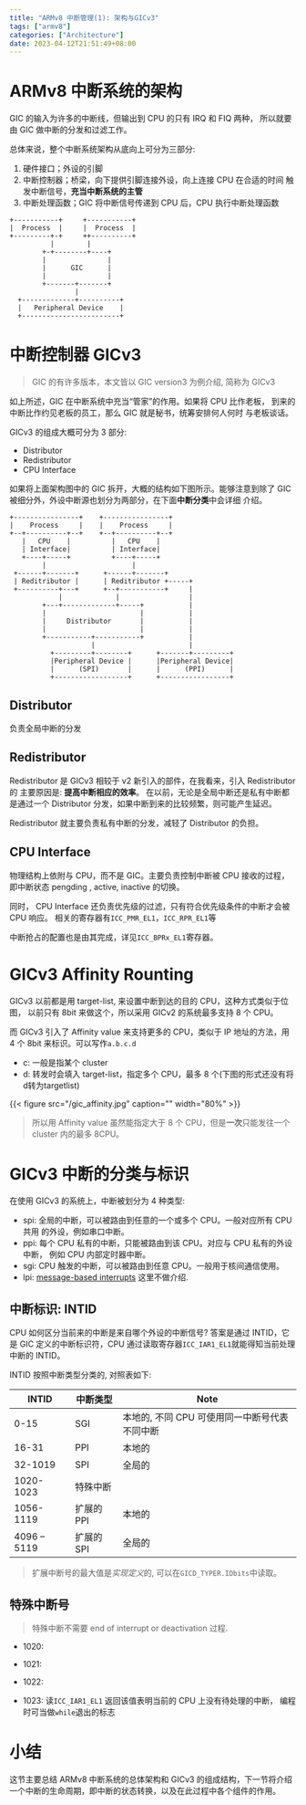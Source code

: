 ```yaml
---
title: "ARMv8 中断管理(1): 架构与GICv3"
tags: ["armv8"]
categories: ["Architecture"]
date: 2023-04-12T21:51:49+08:00
---
```


# ARMv8 中断系统的架构

GIC 的输入为许多的中断线，但输出到 CPU 的只有 IRQ 和 FIQ 两种，
所以就要由 GIC 做中断的分发和过滤工作。

总体来说，整个中断系统架构从底向上可分为三部分:

1. 硬件接口；外设的引脚
2. 中断控制器；桥梁，向下提供引脚连接外设，向上连接 CPU 在合适的时间
   触发中断信号，**充当中断系统的主管**
3. 中断处理函数；GIC 将中断信号传递到 CPU 后，CPU 执行中断处理函数

```
+-----------+     +-----------+
|  Process  |     |  Process  |
+---------+-+     ++----------+
          |        |
        +-+--------+----+
        |               |
        |      GIC      |
        |               |
        +-------+-------+
                |
  +-------------+----------+
  |   Peripheral Device    |
  +------------------------+
```

# 中断控制器 GICv3

> GIC 的有许多版本，本文皆以 GIC version3 为例介绍, 简称为 GICv3

如上所述，GIC 在中断系统中充当“管家”的作用。如果将 CPU 比作老板，
到来的中断比作约见老板的员工，那么 GIC 就是秘书，统筹安排何人何时
与老板谈话。

GICv3 的组成大概可分为 3 部分:

- Distributor
- Redistributor
- CPU Interface

如果将上面架构图中的 GIC 拆开，大概的结构如下图所示。能够注意到除了
GIC 被细分外，外设中断源也划分为两部分，在下面**中断分类**中会详细
介绍。

```
+----------------+    +----------------+
|    Process     |    |    Process     |
+--+----------+--+    +--+----------+--+
   |   CPU    |          |   CPU    |
   | Interface|          | Interface|
   +----+-----+          +----+-----+
        |                     |
 +------+-------+      +------+-------+
 | Reditributor |      | Reditributor +-----+
 +----------+---+      +--+-----------+     |
            |             |                 |
        +---+-------------+-----+           |
        |                       |           |
        |     Distributor       |           |
        |                       |           |
        +-----------+-----------+           |
                    |                       |
          +---------+--------+      +-------+---------+
          |Peripheral Device |      |Peripheral Device|
          |      (SPI)       |      |      (PPI)      |
          +------------------+      +-----------------+
```

## Distributor

负责全局中断的分发

## Redistributor

Redistributor 是 GICv3 相较于 v2 新引入的部件，在我看来，引入 Redistributor 的
主要原因是: **提高中断相应的效率**。 在以前，无论是全局中断还是私有中断都是通过一个
Distributor 分发，如果中断到来的比较频繁，则可能产生延迟。

Redistributor 就主要负责私有中断的分发，减轻了 Distributor 的负担。

## CPU Interface

物理结构上依附与 CPU，而不是 GIC。主要负责控制中断被 CPU 接收的过程，
即中断状态 pengding , active, inactive 的切换。

同时， CPU Interface 还负责优先级的过滤，只有符合优先级条件的中断才会被 CPU 响应。
相关的寄存器有`ICC_PMR_EL1`，`ICC_RPR_EL1`等

中断抢占的配置也是由其完成，详见`ICC_BPRx_EL1`寄存器。

# GICv3 Affinity Rounting

GICv3 以前都是用 target-list, 来设置中断到达的目的 CPU，这种方式类似于位图，
以前只有 8bit 来做这个，所以采用 GICv2 的系统最多支持 8 个 CPU。

而 GICv3 引入了 Affinity value 来支持更多的 CPU，类似于 IP 地址的方法，用 4 个 8bit 来标识。可以写作`a.b.c.d`

- c: 一般是指某个 cluster
- d: 转发时会填入 target-list，指定多个 CPU，最多 8 个(下图的形式还没有将d转为targetlist)

{{< figure src="/gic_affinity.jpg" caption="" width="80%" >}}


> 所以用 Affinity value 虽然能指定大于 8 个 CPU，但是**一次**只能发往一个 cluster 内的最多 8CPU。

# GICv3 中断的分类与标识

在使用 GICv3 的系统上，中断被划分为 4 种类型:

- spi: 全局的中断，可以被路由到任意的一个或多个 CPU。一般对应所有 CPU 共用
  的外设，例如串口中断。
- ppi: 每个 CPU 私有的中断，只能被路由到该 CPU。对应与 CPU 私有的外设中断，
  例如 CPU 内部定时器中断。
- sgi: CPU 触发的中断，可以被路由到任意 CPU。一般用于核间通信使用。
- lpi: [message-based interrupts](https://en.wikipedia.org/wiki/Message_Signaled_Interrupts)
  这里不做介绍.

## 中断标识: INTID

CPU 如何区分当前来的中断是来自哪个外设的中断信号? 答案是通过 INTID，它是 GIC
定义的中断标识符，CPU 通过读取寄存器`ICC_IAR1_EL1`就能得知当前处理中断的 INTID。

INTID 按照中断类型分类的, 对照表如下:

| INTID       | 中断类型   | Note                                          |
| ----------- | ---------- | --------------------------------------------- |
| 0-15        | SGI        | 本地的, 不同 CPU 可使用同一中断号代表不同中断 |
| 16-31       | PPI        | 本地的                                        |
| 32-1019     | SPI        | 全局的                                        |
| 1020-1023   | 特殊中断   |                                               |
| 1056-1119   | 扩展的 PPI | 本地的                                        |
| 4096 – 5119 | 扩展的 SPI | 全局的                                        |

> 扩展中断号的最大值是*实现定义*的, 可以在`GICD_TYPER.IDbits`中读取。

## 特殊中断号

> 特殊中断不需要 end of interrupt or deactivation 过程.

- 1020:

- 1021:

- 1022:

- 1023: 读`ICC_IAR1_EL1` 返回该值表明当前的 CPU 上没有待处理的中断，
  编程时可当做`while`退出的标志

# 小结

这节主要总结 ARMv8 中断系统的总体架构和 GICv3 的组成结构，下一节将介绍
一个中断的生命周期，即中断的状态转换，以及在此过程中各个组件的作用。
